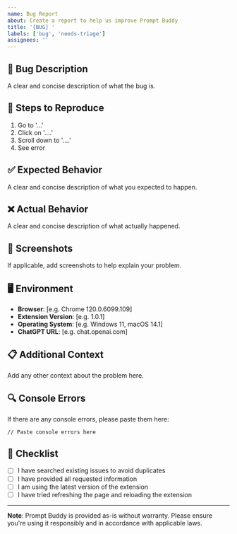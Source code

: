 ```yaml
---
name: Bug Report
about: Create a report to help us improve Prompt Buddy
title: '[BUG] '
labels: ['bug', 'needs-triage']
assignees: ''
---
```


## 🐛 Bug Description
A clear and concise description of what the bug is.

## 🔄 Steps to Reproduce
1. Go to '...'
2. Click on '....'
3. Scroll down to '....'
4. See error

## ✅ Expected Behavior
A clear and concise description of what you expected to happen.

## ❌ Actual Behavior
A clear and concise description of what actually happened.

## 📸 Screenshots
If applicable, add screenshots to help explain your problem.

## 🖥️ Environment
- **Browser**: [e.g. Chrome 120.0.6099.109]
- **Extension Version**: [e.g. 1.0.1]
- **Operating System**: [e.g. Windows 11, macOS 14.1]
- **ChatGPT URL**: [e.g. chat.openai.com]

## 📋 Additional Context
Add any other context about the problem here.

## 🔍 Console Errors
If there are any console errors, please paste them here:

```
// Paste console errors here
```

## 📝 Checklist
- [ ] I have searched existing issues to avoid duplicates
- [ ] I have provided all requested information
- [ ] I am using the latest version of the extension
- [ ] I have tried refreshing the page and reloading the extension

---

**Note**: Prompt Buddy is provided as-is without warranty. Please ensure you're using it responsibly and in accordance with applicable laws. 